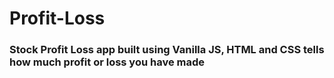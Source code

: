 # Profit-Loss
### Stock Profit Loss app built using Vanilla JS, HTML and CSS tells how much profit or loss you have made
